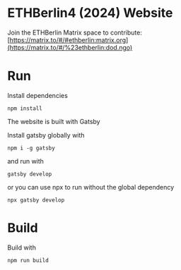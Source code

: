 # ETHBerlin4 (2024) Website

Join the ETHBerlin Matrix space to contribute: [https://matrix.to/#/#ethberlin:matrix.org](https://matrix.to/#/%23ethberlin:dod.ngo)

# Run

Install dependencies

```
npm install
```

The website is built with Gatsby

Install gatsby globally with

```
npm i -g gatsby
```

and run with

```
gatsby develop
```

or you can use npx to run without the global dependency

```
npx gatsby develop
```

# Build

Build with

```
npm run build
```
